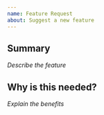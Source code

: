 ```yaml
---
name: Feature Request
about: Suggest a new feature
---
```


## Summary  
_Describe the feature_  

## Why is this needed?  
_Explain the benefits_  

